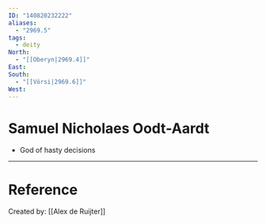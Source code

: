```yaml
---
ID: "140820232222"
aliases:
  - "2969.5"
tags:
  - deity
North:
  - "[[Oberyn|2969.4]]"
East: 
South:
  - "[[Vörsi|2969.6]]"
West:
---
```

# Samuel Nicholaes Oodt-Aardt

- God of hasty decisions

---

# Reference

Created by: [[Alex de Ruijter]]